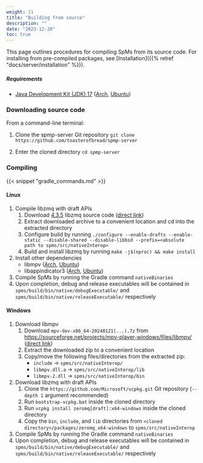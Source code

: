 ```yaml
---
weight: 11
title: "Building from source"
description: ""
date: "2023-12-20"
toc: true
---
```


This page outlines procedures for compiling SpMs from its source code. For installing from pre-compiled packages, see [Installation]({{% relref "docs/server/installation" %}}).

##### Requirements
- [Java Development Kit (JDK) 17](https://www.oracle.com/java/technologies/downloads/#java17) ([Arch](https://archlinux.org/packages/extra/x86_64/jre17-openjdk/), [Ubuntu]())

### Downloading source code

From a command-line terminal:

1. Clone the spmp-server Git repository `git clone https://github.com/toasterofbread/spmp-server`

2. Enter the cloned directory `cd spmp-server`

### Compiling

{{< snippet "gradle_commands.md" >}}

#### Linux

1. Compile libzmq with draft APIs
    1. Download [4.3.5](https://github.com/zeromq/libzmq/releases/tag/v4.3.5) libzmq source code ([direct link](https://github.com/zeromq/libzmq/releases/download/v4.3.5/zeromq-4.3.5.tar.gz))
    2. Extract downloaded archive to a convenient location and cd into the extracted directory
    3. Configure build by running `./configure --enable-drafts --enable-static --disable-shared --disable-libbsd --prefix=<absolute path to spms/src/nativeInterop>`
    4. Build and install libzmq by running `make -j$(nproc) && make install`
2. Install other dependencies
    - libmpv ([Arch](https://archlinux.org/packages/extra/x86_64/mpv/), [Ubuntu](https://packages.ubuntu.com/libmpv-dev))
    - libappindicator3 ([Arch](https://archlinux.org/packages/extra/x86_64/libappindicator-gtk3/files/), [Ubuntu](https://packages.ubuntu.com/libappindicator3-1))
3. Compile SpMs by running the Gradle command `nativeBinaries`
4. Upon completion, debug and release executables will be contained in `spms/build/bin/native/debugExecutable/` and `spms/build/bin/native/releaseExecutable/` respectively

#### Windows

1. Download libmpv
    1. Download ``mpv-dev-x86_64-20240121(...).7z`` from https://sourceforge.net/projects/mpv-player-windows/files/libmpv/ ([direct link](https://deac-ams.dl.sourceforge.net/project/mpv-player-windows/libmpv/mpv-dev-x86_64-20240121-git-a39f9b6.7z))
    2. Extract the downloaded zip to a convenient location
    3. Copy/move the following files/directories from the extracted zip:
        - `include` -> `spms/src/nativeInterop/`
        - `libmpv.dll.a` -> `spms/src/nativeInterop/lib`
        - `libmpv-2.dll` -> `spms/src/nativeInterop/bin`
2. Download libzmq with draft APIs
    1. Clone the `https://github.com/Microsoft/vcpkg.git` Git repository (`--depth 1` argument recommended)
    2. Run `bootstrap-vcpkg.bat` inside the cloned directory
    3. Run `vcpkg install zeromq[draft]:x64-windows` inside the cloned directory
    4. Copy the `bin`, `include`, and `lib` directories from `<cloned directory>/packages/zeromq_x64-windows` to `spms/src/nativeInterop`
3. Compile SpMs by running the Gradle command `nativeBinaries`
4. Upon completion, debug and release executables will be contained in `spms/build/bin/native/debugExecutable/` and `spms/build/bin/native/releaseExecutable/` respectively
